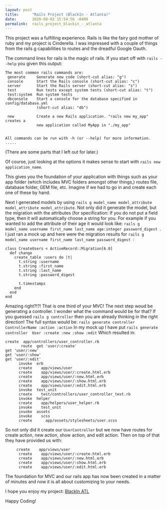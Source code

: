 ```yaml
---
layout: post
title:      "Rails Project (BlackIn - Atlanta)"
date:       2020-08-02 15:54:56 -0400
permalink:  rails_project_blackin_-_atlanta
---
```



This project was a fulfilling experience. Rails is like the fairy god mother of ruby and my project is Cinderella. I was impressed with a couple of things from the rails g capabilities to routes and the dreadful Google Oauth. 

The command lines for rails is the magic of rails. If you start off with `rails --help` you given this output:

```
The most common rails commands are:
 generate     Generate new code (short-cut alias: "g")
 console      Start the Rails console (short-cut alias: "c")
 server       Start the Rails server (short-cut alias: "s")
 test         Run tests except system tests (short-cut alias: "t")
 test:system  Run system tests
 dbconsole    Start a console for the database specified in config/database.yml
              (short-cut alias: "db")

 new          Create a new Rails application. "rails new my_app" creates a
              new application called MyApp in "./my_app"


All commands can be run with -h (or --help) for more information.
.....
```

(There are some parts that I left out for later.)

Of course, just looking at the options it makes sense to start with `rails new application_name`. 

This gives you the foundation of your application with things such as your app folder (which includes MVC folders amongst other things,) routes file, database folder, GEM file, etc. Imagine if we had to go in and create each one of these by hand.

Next I generated models by using `rails g model_name model_attribute model_attribute model_attribute`. Not only did it generate the model, but the migration with the attributes (for specification: If you do not put a field type, then it will automatically choose a string for you. For example if you wanted to add the attribute of their age it would look like: `rails g model_name username first_name last_name age:integer password_digest `. I just ran a mock up and here were the migration results for `rails g model_name username first_name last_name password_digest `:

```
class CreateUsers < ActiveRecord::Migration[6.0]
  def change
    create_table :users do |t|
      t.string :username
      t.string :first_name
      t.string :last_name
      t.string :password_digest

      t.timestamps
    end
  end
end
```

Amazing right?!?! That is one third of your MVC! The next step woud be generating a controller. I wonder what the command would be for that? If you guessed `rails g controller` then you are already thinking in the right direction! The full syntax would be: `rails generate controller ControllerName :action :action` In my mock up I have put `rails generate controller  User :create :new :show :edit` Which resulted in:

```
create  app/controllers/user_controller.rb
       route  get 'user/:create'
get 'user/:new'
get 'user/:show'
get 'user/:edit'
      invoke  erb
      create    app/views/user
      create    app/views/user/:create.html.erb
      create    app/views/user/:new.html.erb
      create    app/views/user/:show.html.erb
      create    app/views/user/:edit.html.erb
      invoke  test_unit
      create    test/controllers/user_controller_test.rb
      invoke  helper
      create    app/helpers/user_helper.rb
      invoke    test_unit
      invoke  assets
      invoke    scss
      create      app/assets/stylesheets/user.scss
```

So not only did it create our `UserController` but we now have routes for create action, new action, show action, and edit action. Then on top of that they have provided us with:

```
     create    app/views/user
      create    app/views/user/:create.html.erb
      create    app/views/user/:new.html.erb
      create    app/views/user/:show.html.erb
      create    app/views/user/:edit.html.erb
```

The foundation for MVC and our rails app has now been created in a matter of minutes and now it is all about customizing to your needs. 

I hope you enjoy my project: [BlackIn ATL](https://github.com/emerykurt/blackinatlapp)

Happy Coding!
